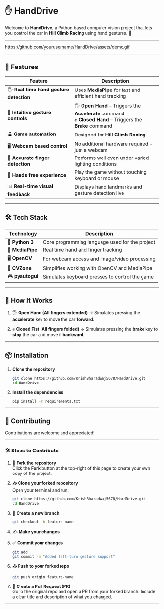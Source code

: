 # ✋ HandDrive

Welcome to **HandDrive**, a Python based computer vision project that lets you control the car in **Hill Climb Racing** using hand gestures. 🚀

---

https://github.com/yourusername/HandDrive/assets/demo.gif  

---

## 🧠 Features

| Feature                                  | Description                                                        |
| ---------------------------------------- | ------------------------------------------------------------------ |
| 🖐️ **Real time hand gesture detection** | Uses **MediaPipe** for fast and efficient hand tracking            |
| 🚗 **Intuitive gesture controls**        | 🖐️ **Open Hand** – Triggers the **Accelerate** command  <br/> ✊ **Closed Hand** – Triggers the **Brake** command |
| 🕹️ **Game automation**                   | Designed for **Hill Climb Racing**                                 |
| 🖥️ **Webcam based control**              | No additional hardware required - just a webcam                    |
| 🎯 **Accurate finger detection**         | Performs well even under varied lighting conditions                |
| 🔄 **Hands free experience**             | Play the game without touching keyboard or mouse                   |
| 📊 **Real-time visual feedback**         | Displays hand landmarks and gesture detection live                 |

---

## 🛠️ Tech Stack

| Technology                                              | Description                                    |
| ------------------------------------------------------- | ---------------------------------------------- |
| 🐍 **Python 3**                                         | Core programming language used for the project |
| 🤖 **MediaPipe**                                        | Real time hand and finger tracking             |
| 🖥️ **OpenCV**                                           | For webcam access and image/video processing   |
| 🧰 **CVZone**                                           | Simplifies working with OpenCV and MediaPipe   |
| 🎮 **pyautogui**                                        | Simulates keyboard presses to control the game |

---

## 🚀 How It Works

1. 🖐️ **Open Hand (All fingers extended)**
   → Simulates pressing the **accelerate** key to move the car **forward**.

2. ✊ **Closed Fist (All fingers folded)**
   → Simulates pressing the **brake** key to **stop** the car and move it **backward**.

---

## 📦 Installation

1. **Clone the repository**  
   ```bash
   git clone https://github.com/KrishBharadwaj5678/HandDrive.git
   cd HandDrive
   ```

2. **Install the dependencies**

   ```bash
   pip install -r requirements.txt
   ```

---

## 🤝 Contributing

Contributions are welcome and appreciated!

---

### 🛠️ Steps to Contribute

1. 🍴 **Fork the repository**  
   Click the **Fork** button at the top-right of this page to create your own copy of the project.

2. 📥 **Clone your forked repository**  
   Open your terminal and run:
   ```bash
   git clone https://github.com/KrishBharadwaj5678/HandDrive.git
   cd HandDrive
   ```

3. 🌱 **Create a new branch**
   
   ```bash
   git checkout -b feature-name
   ```

5. ✍️ **Make your changes**  

6. ✅ **Commit your changes**
   
   ```bash
   git add .
   git commit -m "Added left-turn gesture support"
   ```

8. 📤 **Push to your forked repo**
   
   ```bash
   git push origin feature-name
   ```

10. 📩 **Create a Pull Request (PR)**  
   Go to the original repo and open a PR from your forked branch. Include a clear title and description of what you changed.

---
